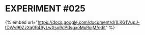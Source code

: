 # EXPERIMENT #025

{% embed url="https://docs.google.com/document/d/1LKG1VupJ-tDWv90ZzXq0R46yLwXso9dPdvqxoMuRojM/edit" %}
